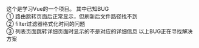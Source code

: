 这个是学习Vue的一个项目。
  其中已知BUG<br/>
    ① 路由跳转页面后正常显示，但刷新后文件路径找不到<br/>
    ② filter过滤器格式化时间的问题<br/>
    ③ 列表页面跳转详细页面时显示的不是对应的详细信息
以上BUG正在寻找解决方案
